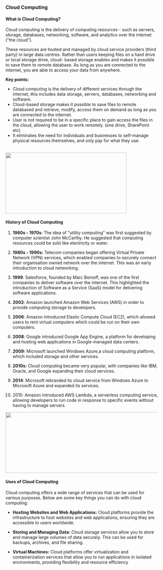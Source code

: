 
### Cloud Computing

#### What is Cloud Computing? 

Cloud computing is the delivery of computing resources - such as servers, storage, databases, networking, software, and analytics over the internet (”the cloud”). 

These resources are hosted and managed by cloud service providers (third party) in large data centres. Rather than users keeping files on a hard drive or local storage drive, cloud- based storage enables and makes it possible to save them to remote database. As long as you are connected to the internet,  you are able to access your data from anywhere.

**Key points:** 

- Cloud computing is the delivery of different services through the internet, this includes data storage, servers, databases, networking and software.
- Cloud-based storage makes it possible to save files to remote databased and retrieve, modify, access them on demand as long as you are connected to the internet.
- User is not required to be in a specific place to gain access the files in the cloud, allowing the user to work remotely. (one drive, SharePoint etc)
- It eliminates the need for individuals and businesses to self-manage physical resources themselves, and only pay for what they use.
<br>

<img height="200" src="C:\Users\Prismika\PycharmProjects\AWS_and_Cloud_Computing\cloud_computing_diagram.png" width="400"/>

#### History of Cloud Computing 

1) **1960s - 1970s**: The idea of "utility computing" was first suggested by computer scientist John McCarthy. He suggested that computing resources could be sold like electricity or water.

<lb>

2) **1980s - 1990s:** Telecom companies began offering Virtual Private Network (VPN) services, which enabled companies to securely connect their organisation owned network over the internet. This was an early introduction to cloud networking.

<lb>

3) **1999**: Salesforce, founded by Marc Benioff, was one of the first companies to deliver software over the internet. This highlighted the introduction of Software as a Service (SaaS) model for delivering software applications.

<lb>

4) **2002**: Amazon launched Amazon Web Services (AWS) in order to provide computing storage to developers.

<lb>

5) **2006**: Amazon introduced Elastic Compute Cloud (EC2), which allowed users to rent virtual computers which could be run on their own computers. 

<lb>

6) **2008**: Google introduced Google App Engine, a platform for developing and hosting web applications in Google-managed data centers.

<lb>

7) **2009:** Microsoft launched Windows Azure,a cloud computing platform, which included storage and other services.

<lb>

8) **2010s:** Cloud computing became very popular, with companies like IBM, Oracle, and Google expanding their cloud services. 

<lb>

9) **2014**: Microsoft rebranded its cloud service from Windows Azure to Microsoft Azure and expanded its services.

<lb>

10) 2015: Amazon introduced AWS Lambda, a serverless computing service, allowing developers to run code in response to specific events without having to manage servers.

<lb>

<img height="200" src="C:\Users\Prismika\PycharmProjects\AWS_and_Cloud_Computing\history_of_cloud_computing.png" width="800"/>

#### Uses of Cloud Computing 
Cloud computing offers a wide range of services that can be used for various purposes. Below are some key things you can do with cloud computing: 

- **Hosting Websites and Web Applications:**
Cloud platforms provide the infrastructure to host websites and web applications, ensuring they are accessible to users worldwide.

<lb> 

- **Storing and Managing Data:** Cloud storage services allow you to store and manage large volumes of data securely. This can be used for backups, archives, and file sharing.

<lb> 

- **Virtual Machines:** Cloud platforms offer virtualization and containerization services that allow you to run applications in isolated environments, providing flexibility and resource efficiency